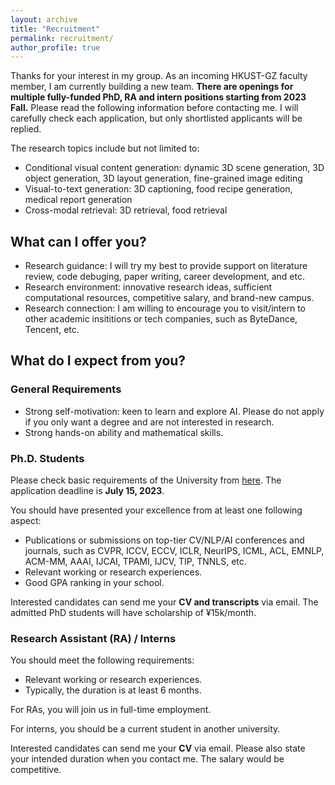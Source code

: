 ```yaml
---
layout: archive
title: "Recruitment"
permalink: recruitment/
author_profile: true
---
```


Thanks for your interest in my group. As an incoming HKUST-GZ faculty member, I am currently building a new team. **There are openings for multiple fully-funded PhD, RA and intern positions starting from 2023 Fall.** Please read the following information before contacting me. I will carefully check each application, but only shortlisted applicants will be replied.

The research topics include but not limited to:
- Conditional visual content generation: dynamic 3D scene generation, 3D object generation, 3D layout generation, fine-grained image editing
- Visual-to-text generation: 3D captioning, food recipe generation, medical report generation 
- Cross-modal retrieval: 3D retrieval, food retrieval

## What can I offer you?
- Research guidance: I will try my best to provide support on literature review, code debuging, paper writing, career development, and etc. 
- Research environment: innovative research ideas, sufficient computational resources, competitive salary, and brand-new campus.
- Research connection: I am willing to encourage you to visit/intern to other academic insititions or tech companies, such as ByteDance, Tencent, etc.

## What do I expect from you?

### General Requirements
- Strong self-motivation: keen to learn and explore AI. Please do not apply if you only want a degree and are not interested in research.
- Strong hands-on ability and mathematical skills.


### Ph.D. Students
Please check basic requirements of the University from [here](https://hkust-gz.edu.cn/admissions/). The application deadline is **July 15, 2023**.

You should have presented your excellence from at least one following aspect:

- Publications or submissions on top-tier CV/NLP/AI conferences and journals, such as CVPR, ICCV, ECCV, ICLR, NeurIPS, ICML, ACL, EMNLP, ACM-MM, AAAI, IJCAI, TPAMI, IJCV, TIP, TNNLS, etc.
- Relevant working or research experiences.
- Good GPA ranking in your school.

Interested candidates can send me your **CV and transcripts** via email. The admitted PhD students will have scholarship of ¥15k/month.

### Research Assistant (RA) / Interns

You should meet the following requirements:

- Relevant working or research experiences.
- Typically, the duration is at least 6 months.

For RAs, you will join us in full-time employment.

For interns, you should be a current student in another university.

Interested candidates can send me your **CV** via email. Please also state your intended duration when you contact me. The salary would be competitive.
